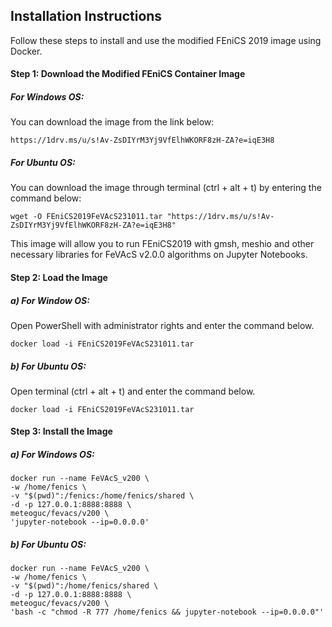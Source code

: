## Installation Instructions

Follow these steps to install and use the modified FEniCS 2019 image using Docker.

#### Step 1: Download the Modified FEniCS Container Image

##### For Windows OS:

You can download the image from the link below:
```
https://1drv.ms/u/s!Av-ZsDIYrM3Yj9VfElhWKORF8zH-ZA?e=iqE3H8
```
##### For Ubuntu OS:

You can download the image through terminal (ctrl + alt + t) by entering the command below:
```
wget -O FEniCS2019FeVAcS231011.tar "https://1drv.ms/u/s!Av-ZsDIYrM3Yj9VfElhWKORF8zH-ZA?e=iqE3H8"
```
This image will allow you to run FEniCS2019 with gmsh, meshio and other necessary libraries for FeVAcS v2.0.0 algorithms on Jupyter Notebooks.

#### Step 2: Load the Image

##### a) For Window OS:
Open PowerShell with administrator rights and enter the command below.

```
docker load -i FEniCS2019FeVAcS231011.tar
```

##### b) For Ubuntu OS:
Open terminal (ctrl + alt + t) and enter the command below.

```
docker load -i FEniCS2019FeVAcS231011.tar
```

#### Step 3: Install the Image

##### a) For Windows OS:
```
docker run --name FeVAcS_v200 \
-w /home/fenics \
-v "$(pwd)":/fenics:/home/fenics/shared \
-d -p 127.0.0.1:8888:8888 \
meteoguc/fevacs/v200 \
'jupyter-notebook --ip=0.0.0.0'
```

##### b) For Ubuntu OS:
```
docker run --name FeVAcS_v200 \
-w /home/fenics \
-v "$(pwd)":/home/fenics/shared \
-d -p 127.0.0.1:8888:8888 \
meteoguc/fevacs/v200 \
'bash -c "chmod -R 777 /home/fenics && jupyter-notebook --ip=0.0.0.0"'
```